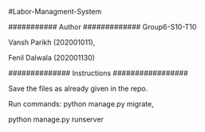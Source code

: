 #Labor-Managment-System

########### Author ############# Group6-S10-T10

Vansh Parikh (202001011),

Fenil Dalwala (202001130)

############## Instructions #################

Save the files as already given in the repo.

Run commands: python manage.py migrate,

python manage.py runserver
